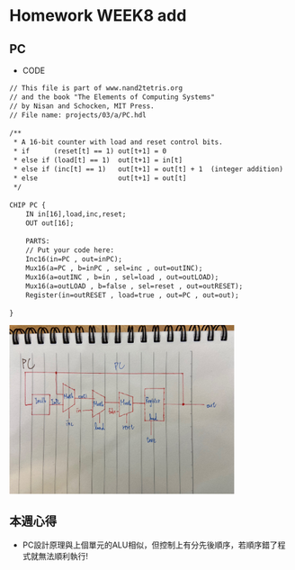 # Homework WEEK8 add

## PC

* CODE

<pre><code>// This file is part of www.nand2tetris.org
// and the book "The Elements of Computing Systems"
// by Nisan and Schocken, MIT Press.
// File name: projects/03/a/PC.hdl

/**
 * A 16-bit counter with load and reset control bits.
 * if      (reset[t] == 1) out[t+1] = 0
 * else if (load[t] == 1)  out[t+1] = in[t]
 * else if (inc[t] == 1)   out[t+1] = out[t] + 1  (integer addition)
 * else                    out[t+1] = out[t]
 */

CHIP PC {
    IN in[16],load,inc,reset;
    OUT out[16];

    PARTS:
    // Put your code here:
    Inc16(in=PC , out=inPC);
    Mux16(a=PC , b=inPC , sel=inc , out=outINC);
    Mux16(a=outINC , b=in , sel=load , out=outLOAD);
    Mux16(a=outLOAD , b=false , sel=reset , out=outRESET);
    Register(in=outRESET , load=true , out=PC , out=out);

}
</code></pre>
<img src='picture/pc.jpg' height='300'></img>
## 本週心得
* PC設計原理與上個單元的ALU相似，但控制上有分先後順序，若順序錯了程式就無法順利執行!
